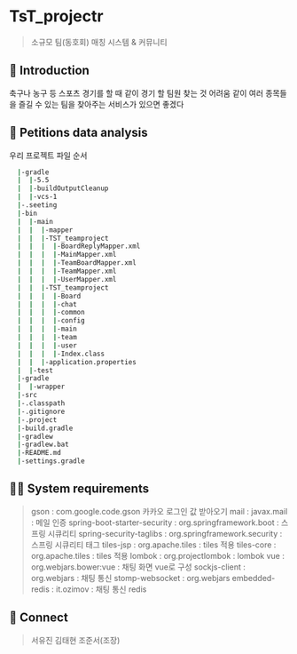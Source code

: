 # TsT_projectr
> 소규모 팀(동호회) 매칭 시스템 & 커뮤니티

## 📖 Introduction
축구나 농구 등 스포츠 경기를 할 때 같이 경기 할 팀원 찾는 것 어려움
같이 여러 종목들을 즐길 수 있는 팀을 찾아주는 서비스가 있으면 좋겠다

## 💾 Petitions data analysis
우리 프로젝트 파일 순서
``` bash
  |-gradle
  |  |-5.5
  |  |-buildOutputCleanup
  |  |-vcs-1
  |-.seeting
  |-bin
  |  |-main
  |  |  |-mapper
  |  |  |-TST_teamproject
  |  |  |  |-BoardReplyMapper.xml
  |  |  |  |-MainMapper.xml
  |  |  |  |-TeamBoardMapper.xml
  |  |  |  |-TeamMapper.xml
  |  |  |  |-UserMapper.xml
  |  |  |-TST_teamproject
  |  |  |  |-Board
  |  |  |  |-chat
  |  |  |  |-common
  |  |  |  |-config
  |  |  |  |-main
  |  |  |  |-team
  |  |  |  |-user
  |  |  |  |-Index.class
  |  |  |-application.properties
  |  |-test
  |-gradle
  |  |-wrapper
  |-src
  |-.classpath
  |-.gitignore
  |-.project
  |-build.gradle
  |-gradlew
  |-gradlew.bat
  |-README.md
  |-settings.gradle
```

## 👨‍💻 System requirements
> gson : com.google.code.gson 카카오 로그인 값 받아오기
> mail : javax.mail : 메일 인증
> spring-boot-starter-security : org.springframework.boot : 스프링 시큐리티
> spring-security-taglibs : org.springframework.security : 스프링 시큐리티 태그
> tiles-jsp : org.apache.tiles : tiles 적용
> tiles-core : org.apache.tiles : tiles 적용
> lombok : org.projectlombok : lombok 
> vue : org.webjars.bower:vue : 채팅 화면 vue로 구성 
> sockjs-client : org.webjars : 채팅 통신 
> stomp-websocket : org.webjars 
> embedded-redis : it.ozimov : 채팅 통신  redis


## 🤝 Connect
> 서유진
> 김태현
> 조준서(조장)

